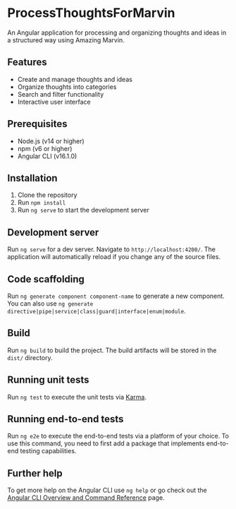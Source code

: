 # ProcessThoughtsForMarvin

An Angular application for processing and organizing thoughts and ideas in a structured way using Amazing Marvin.

## Features
- Create and manage thoughts and ideas
- Organize thoughts into categories
- Search and filter functionality
- Interactive user interface

## Prerequisites
- Node.js (v14 or higher)
- npm (v6 or higher)
- Angular CLI (v16.1.0)

## Installation
1. Clone the repository
2. Run `npm install`
3. Run `ng serve` to start the development server

## Development server

Run `ng serve` for a dev server. Navigate to `http://localhost:4200/`. The application will automatically reload if you change any of the source files.

## Code scaffolding

Run `ng generate component component-name` to generate a new component. You can also use `ng generate directive|pipe|service|class|guard|interface|enum|module`.

## Build

Run `ng build` to build the project. The build artifacts will be stored in the `dist/` directory.

## Running unit tests

Run `ng test` to execute the unit tests via [Karma](https://karma-runner.github.io).

## Running end-to-end tests

Run `ng e2e` to execute the end-to-end tests via a platform of your choice. To use this command, you need to first add a package that implements end-to-end testing capabilities.

## Further help

To get more help on the Angular CLI use `ng help` or go check out the [Angular CLI Overview and Command Reference](https://angular.io/cli) page.
